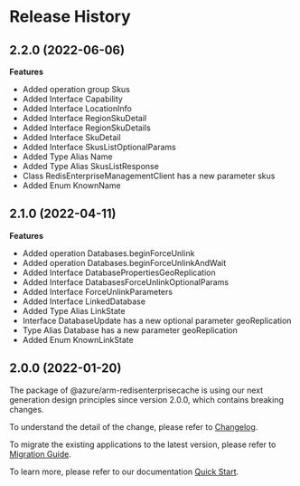 # Release History
    
## 2.2.0 (2022-06-06)
    
**Features**

  - Added operation group Skus
  - Added Interface Capability
  - Added Interface LocationInfo
  - Added Interface RegionSkuDetail
  - Added Interface RegionSkuDetails
  - Added Interface SkuDetail
  - Added Interface SkusListOptionalParams
  - Added Type Alias Name
  - Added Type Alias SkusListResponse
  - Class RedisEnterpriseManagementClient has a new parameter skus
  - Added Enum KnownName
    
    
## 2.1.0 (2022-04-11)
    
**Features**

  - Added operation Databases.beginForceUnlink
  - Added operation Databases.beginForceUnlinkAndWait
  - Added Interface DatabasePropertiesGeoReplication
  - Added Interface DatabasesForceUnlinkOptionalParams
  - Added Interface ForceUnlinkParameters
  - Added Interface LinkedDatabase
  - Added Type Alias LinkState
  - Interface DatabaseUpdate has a new optional parameter geoReplication
  - Type Alias Database has a new parameter geoReplication
  - Added Enum KnownLinkState
    
    
## 2.0.0 (2022-01-20)

The package of @azure/arm-redisenterprisecache is using our next generation design principles since version 2.0.0, which contains breaking changes.

To understand the detail of the change, please refer to [Changelog](https://aka.ms/js-track2-changelog).

To migrate the existing applications to the latest version, please refer to [Migration Guide](https://aka.ms/js-track2-migration-guide).

To learn more, please refer to our documentation [Quick Start](https://aka.ms/js-track2-quickstart).
